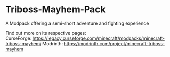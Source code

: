# Triboss-Mayhem-Pack
A Modpack offering a semi-short adventure and fighting experience

Find out more on its respective pages:\
CurseForge: https://legacy.curseforge.com/minecraft/modpacks/minecraft-triboss-mayhem\
Modrinth: https://modrinth.com/project/minecraft-triboss-mayhem
